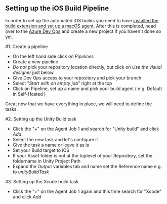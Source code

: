 ## Setting up the iOS Build Pipeline
In order to set up the automated iOS builds you need to have [installed the build extension and set up a macOS agent](https://dinomite-studios.github.io/unity-azure-pipelines-tasks/). After this is completed, head over to the [Azure Dev Ops](dev.azure.com) and create a new project if you haven't done so yet.

#1. Create a pipeline
 - On the left hand side click on *Pipelines*
 - Create a new pipeline
 - _Do not_ pick your repository location directly, but click on *Use the visual designer* just below
 - Give Dev Ops access to your repository and pick your branch
 - Select "_Start with an empty job_" right at the top
 - Click on Pipeline, set up a name and pick your build agent ( e.g. Default in Self-Hosted )
 
Great now that we have everything in place, we will need to define the tasks.

#2. Setting up the Unity Build task
 - Click the "+" on the Agent Job 1 and search for "Unity build" and click *Add*
 - Select the new task and let's configure it 
 - Give the task a name or leave it as is
 - Set your Build target to iOS
 - If your Asset folder is not at the toplevel of your Repository, set the foldername in Unity Project Path
 - Expand the Output variables tab and name set the Reference name e.g. to _unityBuildTask_
 
 #3. Setting up the Xcode build task
  - Click the "+" on the Agent Job 1 again and this time search for "Xcode" and click *Add*
  

 

